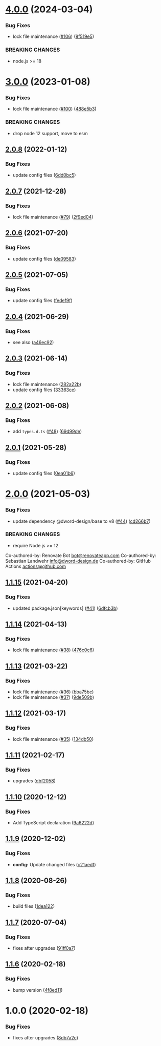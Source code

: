 # [4.0.0](https://github.com/dword-design/mock-argv/compare/v3.0.0...v4.0.0) (2024-03-04)


### Bug Fixes

* lock file maintenance ([#106](https://github.com/dword-design/mock-argv/issues/106)) ([8f519e5](https://github.com/dword-design/mock-argv/commit/8f519e56f9f7a08bea31b87931a5adc865c25e2e))


### BREAKING CHANGES

* node.js >= 18

# [3.0.0](https://github.com/dword-design/mock-argv/compare/v2.0.8...v3.0.0) (2023-01-08)


### Bug Fixes

* lock file maintenance ([#100](https://github.com/dword-design/mock-argv/issues/100)) ([488e5b3](https://github.com/dword-design/mock-argv/commit/488e5b3083d9e898205be29c15f43378468fedea))


### BREAKING CHANGES

* drop node 12 support, move to esm

## [2.0.8](https://github.com/dword-design/mock-argv/compare/v2.0.7...v2.0.8) (2022-01-12)


### Bug Fixes

* update config files ([6dd0bc5](https://github.com/dword-design/mock-argv/commit/6dd0bc5dd56793490bc3dd55aee9bd233f965847))

## [2.0.7](https://github.com/dword-design/mock-argv/compare/v2.0.6...v2.0.7) (2021-12-28)


### Bug Fixes

* lock file maintenance ([#79](https://github.com/dword-design/mock-argv/issues/79)) ([2f9ed04](https://github.com/dword-design/mock-argv/commit/2f9ed0441a250c7387082a58addb40b527e09a2f))

## [2.0.6](https://github.com/dword-design/mock-argv/compare/v2.0.5...v2.0.6) (2021-07-20)


### Bug Fixes

* update config files ([de09583](https://github.com/dword-design/mock-argv/commit/de09583a5e98570d4c5e13defe3ef4e2ee348f02))

## [2.0.5](https://github.com/dword-design/mock-argv/compare/v2.0.4...v2.0.5) (2021-07-05)


### Bug Fixes

* update config files ([fedef9f](https://github.com/dword-design/mock-argv/commit/fedef9f99c186a493a3099989d6565fbcc926fcf))

## [2.0.4](https://github.com/dword-design/mock-argv/compare/v2.0.3...v2.0.4) (2021-06-29)


### Bug Fixes

* see also ([a46ec92](https://github.com/dword-design/mock-argv/commit/a46ec92e2ab3bc95b6f854211059d6287f9d3071))

## [2.0.3](https://github.com/dword-design/mock-argv/compare/v2.0.2...v2.0.3) (2021-06-14)


### Bug Fixes

* lock file maintenance ([282a22b](https://github.com/dword-design/mock-argv/commit/282a22b2f3be7c0a2439a1cda001dfbbb755d30d))
* update config files ([33363ce](https://github.com/dword-design/mock-argv/commit/33363ce77fffb0cde655a48af8e037ff0ac3d3a4))

## [2.0.2](https://github.com/dword-design/mock-argv/compare/v2.0.1...v2.0.2) (2021-06-08)


### Bug Fixes

* add `types.d.ts` ([#48](https://github.com/dword-design/mock-argv/issues/48)) ([69d99de](https://github.com/dword-design/mock-argv/commit/69d99dec1879eb42e65c74976b1405d67685561a))

## [2.0.1](https://github.com/dword-design/mock-argv/compare/v2.0.0...v2.0.1) (2021-05-28)


### Bug Fixes

* update config files ([0ea01b6](https://github.com/dword-design/mock-argv/commit/0ea01b6a86494c1424e1b4e32ec7f81a70499e7e))

# [2.0.0](https://github.com/dword-design/mock-argv/compare/v1.1.15...v2.0.0) (2021-05-03)


### Bug Fixes

* update dependency @dword-design/base to v8 ([#44](https://github.com/dword-design/mock-argv/issues/44)) ([cd266b7](https://github.com/dword-design/mock-argv/commit/cd266b7aa58a4eb107a5a54515e999d3f3b11d37))


### BREAKING CHANGES

* require Node.js >= 12

Co-authored-by: Renovate Bot <bot@renovateapp.com>
Co-authored-by: Sebastian Landwehr <info@dword-design.de>
Co-authored-by: GitHub Actions <actions@github.com>

## [1.1.15](https://github.com/dword-design/mock-argv/compare/v1.1.14...v1.1.15) (2021-04-20)


### Bug Fixes

* updated package.json[keywords] ([#41](https://github.com/dword-design/mock-argv/issues/41)) ([6dfcb3b](https://github.com/dword-design/mock-argv/commit/6dfcb3b3922b9192626ad55dde0770280228c842))

## [1.1.14](https://github.com/dword-design/mock-argv/compare/v1.1.13...v1.1.14) (2021-04-13)


### Bug Fixes

* lock file maintenance ([#38](https://github.com/dword-design/mock-argv/issues/38)) ([476c0c6](https://github.com/dword-design/mock-argv/commit/476c0c6a398b36eda96312d086833452cf3c22e2))

## [1.1.13](https://github.com/dword-design/mock-argv/compare/v1.1.12...v1.1.13) (2021-03-22)


### Bug Fixes

* lock file maintenance ([#36](https://github.com/dword-design/mock-argv/issues/36)) ([bba75bc](https://github.com/dword-design/mock-argv/commit/bba75bcd9bc05d6b6e8e87ce31a05076a4e79693))
* lock file maintenance ([#37](https://github.com/dword-design/mock-argv/issues/37)) ([9de509b](https://github.com/dword-design/mock-argv/commit/9de509bf4c89931a8eb5b890200f7b680ab97fb9))

## [1.1.12](https://github.com/dword-design/mock-argv/compare/v1.1.11...v1.1.12) (2021-03-17)


### Bug Fixes

* lock file maintenance ([#35](https://github.com/dword-design/mock-argv/issues/35)) ([134db50](https://github.com/dword-design/mock-argv/commit/134db50ca6a221e6f0a0bf14d74f5fa9dab96c78))

## [1.1.11](https://github.com/dword-design/mock-argv/compare/v1.1.10...v1.1.11) (2021-02-17)


### Bug Fixes

* upgrades ([dbf2058](https://github.com/dword-design/mock-argv/commit/dbf20583861608579f99ee931d2ffb2e85cff0f8))

## [1.1.10](https://github.com/dword-design/mock-argv/compare/v1.1.9...v1.1.10) (2020-12-12)


### Bug Fixes

* Add TypeScript declaration ([9a6222d](https://github.com/dword-design/mock-argv/commit/9a6222d0ee09689c1a913d023553a3cef048e272))

## [1.1.9](https://github.com/dword-design/mock-argv/compare/v1.1.8...v1.1.9) (2020-12-02)


### Bug Fixes

* **config:** Update changed files ([c21aedf](https://github.com/dword-design/mock-argv/commit/c21aedff08b67c64cb82444e3fd7d7fec384efa9))

## [1.1.8](https://github.com/dword-design/mock-argv/compare/v1.1.7...v1.1.8) (2020-08-26)


### Bug Fixes

* build files ([1dea122](https://github.com/dword-design/mock-argv/commit/1dea122cbac7fd8a8d725d1c7ddc72f9bffca051))

## [1.1.7](https://github.com/dword-design/mock-argv/compare/v1.1.6...v1.1.7) (2020-07-04)


### Bug Fixes

* fixes after upgrades ([91ff0a7](https://github.com/dword-design/mock-argv/commit/91ff0a7fc6a52cc7798aa3a63f34864492d47904))

## [1.1.6](https://github.com/dword-design/mock-argv/compare/v1.1.5...v1.1.6) (2020-02-18)


### Bug Fixes

* bump version ([4f8ed11](https://github.com/dword-design/mock-argv/commit/4f8ed1164f0fc6aaa6544c93fc54460c3dd38fa6))

# 1.0.0 (2020-02-18)


### Bug Fixes

* fixes after upgrades ([8db7a2c](https://github.com/dword-design/mock-argv/commit/8db7a2c107cefe378fad048830e67aa7b95df3ee))
